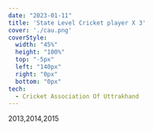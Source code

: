 ```yaml
---
date: "2023-01-11"
title: 'State Level Cricket player X 3'
cover: './cau.png'
coverStyle:
  width: "45%"
  height: "100%"
  top: "-5px"
  left: "140px"
  right: "0px"
  bottom: "0px"
tech:
  - Cricket Association Of Uttrakhand 
---
```


2013,2014,2015